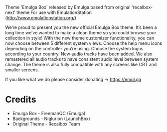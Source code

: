 Theme 'Emulga Box' released by Emulga based from original 'recalbox-next’ theme
For use with EmulationStation (http://www.emulationstation.org/)

We’re proud to present you the new official Emulga Box theme. It’s been a long time we’ve wanted to make a clean theme so you could browse your collection in style! With the new theme customizer functionality, you can now choose between 5 different system views. Choose the help menu icons depending on the controller you’re using. Choose the system logos according to your country. New audio tracks have been added. We also remastered all audio tracks to have consistent audio level between system change. The theme is also fully compatible with any screens like CRT and smaller screens.

If you like what we do please consider donating -> https://emul.ga

Credits
=======
- Emulga Box - FreemanQC (Emulga)
- Backgrounds - Niglurion (LaunchBox)
- Original Theme - Recalbox Team
